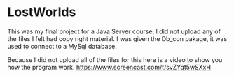 # LostWorlds

This was my final project for a Java Server course, I did not upload any of the files I felt had copy right material.
I was given the Db_con pakage, it was used to connect to a MySql database.

Because I did not upload all of the files for this here is a video to show you how the program work.
https://www.screencast.com/t/svZYqt5wSXxH  
